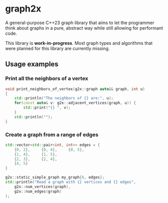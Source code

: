 # graph2x

A general-purpose C++23 graph library that aims to let the programmer think about graphs in a pure, abstract way while still allowing for performant code.

This library is **work-in-progress**. Most graph types and algorithms that were planned for this library are currently missing.

## Usage examples

### Print all the neighbors of a vertex
```c++
void print_neighbors_of_vertex(g2x::graph auto&& graph, int u)
{
	std::println("The neighbors of {} are:", u);
	for(const auto& v: g2x::adjacent_vertices(graph, u)) {
		std::print("{} ", v);
	}
	std::println("");
}
```


### Create a graph from a range of edges
```c++
std::vector<std::pair<int, int>> edges = {
	{0, 2},		{0, 4},		{0, 5},
	{1, 4},		{1, 5},
	{2, 3},		{2, 4},
	{4, 5}
}

g2x::static_simple_graph my_graph{6, edges};
std::println("Read a graph with {} vertices and {} edges",
	g2x::num_vertices(graph),
	g2x::num_edges(graph)
);
```
